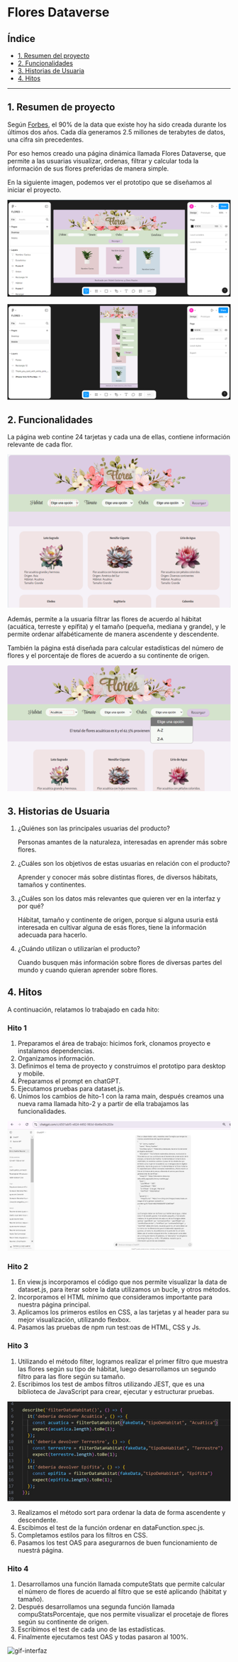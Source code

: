 # Flores Dataverse 

## Índice

* [1. Resumen del proyecto](#1-resumen-del-proyecto)
* [2. Funcionalidades](#2-funcionalidades)
* [3. Historias de Usuaria](#3-historias-de-usuaria)
* [4. Hitos](#4-hitos)

***

## 1. Resumen de proyecto

Según [Forbes](https://www.forbes.com/sites/bernardmarr/2018/05/21/how-much-data-do-we-create-every-day-the-mind-blowing-stats-everyone-should-read),
el 90% de la data que existe hoy ha sido creada durante los últimos dos años.
Cada día generamos 2.5 millones de terabytes de datos, una cifra sin
precedentes.

Por eso hemos creado una página dinámica llamada Flores Dataverse, que permite a las usuarias visualizar, ordenas, filtrar y calcular toda la información de sus flores preferidas de manera simple.

En la siguiente imagen, podemos ver el prototipo que se diseñamos al iniciar el proyecto.

![prototipo-desktop](src/assets/images/prototipo-desktop.png)

![prototipo-mobile](src/assets/images/prototipo-mobile.png)

## 2. Funcionalidades

La página web contine 24 tarjetas y cada una de ellas, contiene información relevante de cada flor.

![imagen-tarjeta](src/assets/images/imagen-tarjetas.png)

Además, permite a la usuaria filtrar las flores de acuerdo al hábitat (acuática, terreste y epífita) y el tamaño (pequeña, mediana y grande), y le permite ordenar alfabéticamente de manera ascendente y descendente.

También la página está diseñada para calcular estadísticas del número de flores y el porcentaje de flores de acuerdo a su continente de origen. 

![imagen-filtro](src/assets/images/imagen-filtro.png)

## 3. Historias de Usuaria

1. ¿Quiénes son las principales usuarias del producto?
    
   Personas amantes de la naturaleza, interesadas en aprender más sobre flores.
    
2. ¿Cuáles son los objetivos de estas usuarias en relación con el producto?

   Aprender y conocer más sobre distintas flores, de diversos hábitats, tamaños y continentes.
    
3. ¿Cuáles son los datos más relevantes que quieren ver en la interfaz y por qué?

    Hábitat, tamaño y continente de origen, porque si alguna usuria está interesada en cultivar alguna de esás flores, tiene la información adecuada para hacerlo.

4. ¿Cuándo utilizan o utilizarían el producto?
   
   Cuando busquen más información sobre flores de diversas partes del mundo y cuando quieran aprender sobre flores.

## 4. Hitos

A continuación, relatamos lo trabajado en cada hito:

### Hito 1

1. Preparamos el área de trabajo: hicimos fork, clonamos proyecto e instalamos dependencias.
2. Organizamos información.
3. Definimos el tema de proyecto y construimos el prototipo para desktop y mobile.
5. Preparamos el prompt en chatGPT.
6. Ejecutamos pruebas para dataset.js.
7. Unimos los cambios de hito-1 con la rama main, después creamos una nueva rama llamada hito-2 y a partir de ella trabajamos las funcionalidades.

![promp](src/assets/images/promp.png)

### Hito 2

1. En view.js incorporamos el código que nos permite visualizar la data de dataset.js, para iterar sobre la data utilizamos un bucle, y otros métodos.
2. Incorporamos el HTML mínimo que consideramos importante para nuestra página principal.
3. Aplicamos los primeros estilos en CSS, a las tarjetas y al header para su mejor visualización, utilizando flexbox.
4. Pasamos las pruebas de npm run test:oas de HTML, CSS y Js.

### Hito 3

1. Utilizando el método filter, logramos realizar el primer filtro que muestra las flores según su tipo de hábitat, luego desarrollamos un segundo filtro para las flore según su tamaño.
2. Escribimos los test de ambos filtros utilizando JEST, que es una biblioteca de JavaScript para crear, ejecutar y estructurar pruebas.

![test-filtro](src/assets/images/test-filtro.jpg)

3. Realizamos el método sort para ordenar la data de forma ascendente y descendente.
4. Escibimos el test de la función ordenar en dataFunction.spec.js.
5. Completamos estilos para los filtros en CSS.
6. Pasamos los test OAS para asegurarnos de buen funcionamiento de nuestrá página.

### Hito 4

1. Desarrollamos una función llamada computeStats que permite calcular el número de flores de acuerdo al filtro que se esté aplicando (hábitat y tamaño).
2. Después desarrollamos una segunda función llamada compuStatsPorcentaje, que nos permite visualizar el procetaje de flores según su continente de origen.
3. Escribimos el test de cada uno de las estadísticas.
4. Finalmente ejecutamos test OAS y todas pasaron al 100%.

![gif-interfaz](src/assets/images/gif-interfaz.gif)

